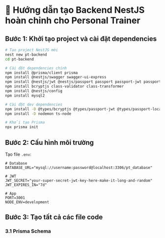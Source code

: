 # 🚀 Hướng dẫn tạo Backend NestJS hoàn chỉnh cho Personal Trainer

## Bước 1: Khởi tạo project và cài đặt dependencies

```bash
# Tạo project NestJS mới
nest new pt-backend
cd pt-backend

# Cài đặt dependencies chính
npm install @prisma/client prisma
npm install @nestjs/swagger swagger-ui-express
npm install @nestjs/jwt @nestjs/passport passport passport-jwt passport-local
npm install bcryptjs class-validator class-transformer
npm install @nestjs/config
npm install mysql2

# Cài đặt dev dependencies
npm install -D @types/bcryptjs @types/passport-jwt @types/passport-local
npm install -D nodemon ts-node

# Khởi tạo Prisma
npx prisma init
```

## Bước 2: Cấu hình môi trường

Tạo file `.env`:
```env
# Database
DATABASE_URL="mysql://username:password@localhost:3306/pt_database"

# JWT
JWT_SECRET="your-super-secret-jwt-key-here-make-it-long-and-random"
JWT_EXPIRES_IN="7d"

# App
PORT=3001
NODE_ENV=development
```

## Bước 3: Tạo tất cả các file code

### 3.1 Prisma Schema